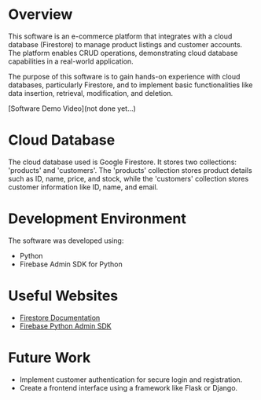 # Overview

This software is an e-commerce platform that integrates with a cloud database (Firestore) to manage product listings and customer accounts. The platform enables CRUD operations, demonstrating cloud database capabilities in a real-world application.

The purpose of this software is to gain hands-on experience with cloud databases, particularly Firestore, and to implement basic functionalities like data insertion, retrieval, modification, and deletion.

[Software Demo Video](not done yet...)

# Cloud Database

The cloud database used is Google Firestore. 
It stores two collections: 'products' and 'customers'. The 'products' collection stores product details such as ID, name, price, and stock, while the 'customers' collection stores customer information like ID, name, and email.

# Development Environment

The software was developed using:
- Python
- Firebase Admin SDK for Python

# Useful Websites

- [Firestore Documentation](https://firebase.google.com/docs/firestore)
- [Firebase Python Admin SDK](https://firebase.google.com/docs/admin/setup)

# Future Work

- Implement customer authentication for secure login and registration.
- Create a frontend interface using a framework like Flask or Django.
